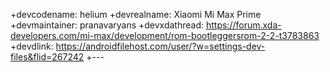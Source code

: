 +devcodename: helium
+devrealname: Xiaomi Mi Max Prime
+devmaintainer: pranavaryans
+devxdathread: https://forum.xda-developers.com/mi-max/development/rom-bootleggersrom-2-2-t3783863
+devdlink: https://androidfilehost.com/user/?w=settings-dev-files&flid=267242
+---
